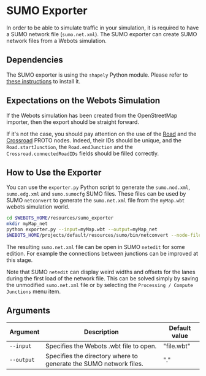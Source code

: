 # SUMO Exporter

In order to be able to simulate traffic in your simulation, it is required to have a SUMO network file (`sumo.net.xml`).
The SUMO exporter can create SUMO network files from a Webots simulation.

## Dependencies

The SUMO exporter is using the `shapely` Python module.
Please refer to [these instructions](openstreetmap-importer.md#dependencies) to install it.

## Expectations on the Webots Simulation

If the Webots simulation has been created from the OpenStreetMap importer, then the export should be straight forward.

If it's not the case, you should pay attention on the use of the [Road](../guide/object-road.md#road-proto) and the [Crossroad](../guide/object-road.md#crossroad) PROTO nodes.
Indeed, their IDs should be unique, and the `Road.startJunction`, the `Road.endJunction` and the `Crossroad.connectedRoadIDs` fields should be filled correctly.

## How to Use the Exporter

You can use the `exporter.py` Python script to generate the `sumo.nod.xml`, `sumo.edg.xml` and `sumo.sumocfg` SUMO files.
These files can be used by SUMO `netconvert` to generate the `sumo.net.xml` file from the `myMap.wbt` webots simulation world.

```sh
cd $WEBOTS_HOME/resources/sumo_exporter
mkdir myMap_net
python exporter.py --input=myMap.wbt --output=myMap_net
$WEBOTS_HOME/projects/default/resources/sumo/bin/netconvert --node-files=myMap_net/sumo.nod.xml --edge-files=myMap_net/sumo.edg.xml --output-file=myMap_net/sumo.net.xml
```

The resulting `sumo.net.xml` file can be open in SUMO `netedit` for some edition.
For example the connections between junctions can be improved at this stage.

Note that SUMO `netedit` can display weird widths and offsets for the lanes during the first load of the network file.
This can be solved simply by saving the unmodified `sumo.net.xml` file or by selecting the `Processing / Compute Junctions` menu item.

## Arguments

| Argument   | Description                                                       | Default value |
| ---------- | ----------------------------------------------------------------- | ------------- |
| `--input`  | Specifies the Webots .wbt file to open.                           | "file.wbt"    |
| `--output` | Specifies the directory where to generate the SUMO network files. | "."           |
